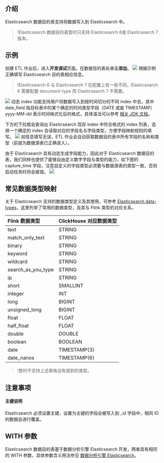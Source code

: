## 介绍
Elasticsearch 数据目的表支持将数据写入到 Elasticsearch 中。
>!Elasticsearch 数据目的表暂时只支持 Elasticsearch 6或 Elasticsearch 7版本。

## 示例
创建 ETL 作业后，进入**开发调试**页面。在数据目的表处单击**添加**。
![](https://main.qcloudimg.com/raw/ed72b4cfa8ed243f6e7c0c8387d8ee8b.png)
根据示例正确填写 Elasticsearch 目的表相应信息。

>!Elasticsearch 6 与 Elasticsearch 7 在配置上有一些不同，Elasticsearch 6 需要配置 document-type 而 Elasticsearch 7 不需要。

![](https://main.qcloudimg.com/raw/42619970125f288ead44c2d05134e75f.png)
动态 index 功能支持用户将数据写入到按时间切分的不同 index 中去，其中 date_field 指目标表中的某个确定的时间类型字段（DATE 或是 TIMESTAMP）yyyy-MM-dd 表示时间格式化后的格式，具体语法可以参考 [相关 JDK 文档](https://docs.oracle.com/javase/8/docs/api/java/time/format/DateTimeFormatter.html)。

下方的下拉框会查询出 Elasticsearch 现存 index 中符合格式的 index 列表，选择一个确定的 index 会读取对应的字段名与字段类型，方便字段映射规则的填写。
![](https://main.qcloudimg.com/raw/7a81000fd1d5a06d6a5d65b9d913e19e.png)
如信息填写无误，ETL 作业会自动获取数据目的表中所有字段的名称和类型（前提为数据源表已正确录入）。

由于 Elasticsearch 具有动态生成字段能力，因此对于 Elasticsearch 数据目的表，我们同样也提供了能够自由定义数字字段与类型的能力，如下图的 capture_time 字段，注意自定义的字段类型必须要与数据源表的类型一致，否则启动任务时将会报错。
![](https://main.qcloudimg.com/raw/193774754f8e9511909b621324c7a49e.png)

## 常见数据类型映射
关于 Elasticsearch 支持的数据类型定义及其使用，可参考 [Elasticsearch data-types](https://www.elastic.co/guide/en/elasticsearch/reference/7.x/mapping-types.html#_core_datatypes)，这里列举了常用的数据类型，及其与 Flink 类型的对应关系。

| Flink 数据类型     | ClickHouse 对应数据类型 |
| :----------------- | :---------------------- |
| text               | STRING                  |
| match_only_text    | STRING                  |
| binary             | STRING                  |
| keyword            | STRING                  |
| wildcard           | STRING                  |
| search_as_you_type | STRING                  |
| ip                 | STRING                  |
| short              | SMALLINT                |
| integer            | INT                     |
| long               | BIGINT                  |
| unsigned_long      | BIGINT                  |
| float              | FLOAT                   |
| half_float         | FLOAT                   |
| double             | DOUBLE                  |
| boolean            | BOOLEAN                 |
| date               | TIMESTAMP(3)            |
| date_nanos         | TIMESTAMP(6)            |

> !暂时不支持上述表格没有提到的类型。

## 注意事项
#### 主键说明
Elasticsearch 必须设置主键，设置为主键的字段会被写入到 \_id 字段中，相同 ID 的数据会进行覆盖。

## WITH 参数
Elasticsearch 数据目的表基于数据分析引擎 Elasticsearch 开发，两者具有相同的 WITH 参数，具体参数含义用法参见 [数据分析引擎 Elasticsearch](https://cloud.tencent.com/document/product/849/48313)。

